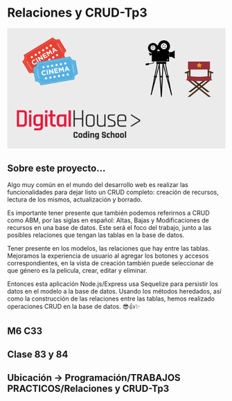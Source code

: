 # Relaciones y CRUD-Tp3

![portada](public/img/cover.png)

## Sobre este proyecto...
Algo muy común en el mundo del desarrollo web es realizar las funcionalidades para dejar
listo un CRUD completo: creación de recursos, lectura de los mismos, actualización y
borrado.

Es importante tener presente que también podemos referirnos a CRUD como ABM, por las
siglas en español: Altas, Bajas y Modificaciones de recursos en una base de datos. Este será
el foco del trabajo, junto a las posibles relaciones que tengan las tablas en la base de datos.

Tener presente en los modelos, las relaciones que hay entre las tablas.
Mejoramos la experiencia de usuario al agregar los botones y accesos correspondientes, en la vista de creación también puede seleccionar de que género es la pelicula, crear, editar y eliminar.

Entonces esta aplicación Node.js/Express usa Sequelize para persistir los datos en el modelo a la base de datos. Usando los métodos heredados, así como la construcción de las relaciones entre las tablas, hemos realizado
operaciones CRUD en la base de datos.
😎👍✨

## M6 C33

## Clase 83 y 84

## Ubicación -> Programación/TRABAJOS PRACTICOS/Relaciones y CRUD-Tp3